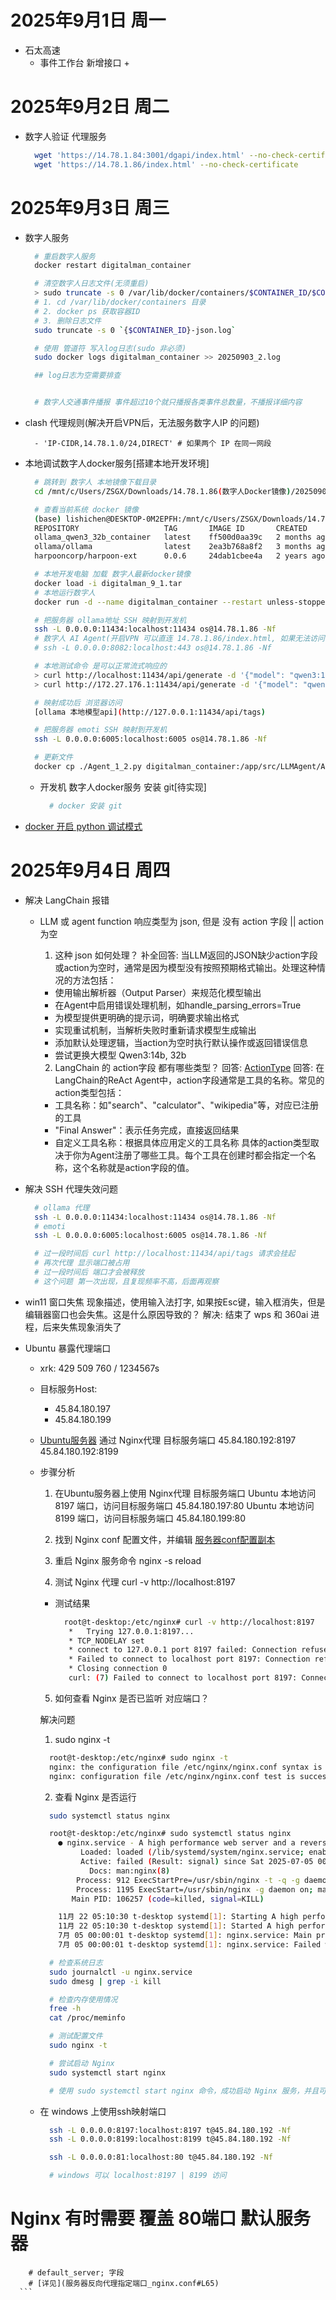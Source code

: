 <!--
 * @Description:
 * @Date: 2025-09-01 10:48:00
 * @LastEditTime: 2025-09-04 17:18:49
 * @FilePath: \blogSrc\source\_posts\工作学习日记\25年\9月\2025年9月工作日记.md
-->
# 2025年9月1日 周一
+ 石太高速
  + 事件工作台 新增接口
    +

# 2025年9月2日 周二
  + 数字人验证 代理服务
    ```bash
      wget 'https://14.78.1.84:3001/dgapi/index.html' --no-check-certificate
      wget 'https://14.78.1.86/index.html' --no-check-certificate
    ```

# 2025年9月3日 周三
  + 数字人服务
    ```bash
      # 重启数字人服务
      docker restart digitalman_container

      # 清空数字人日志文件(无须重启)
      > sudo truncate -s 0 /var/lib/docker/containers/$CONTAINER_ID/$CONTAINER_ID-json.log
      # 1. cd /var/lib/docker/containers 目录
      # 2. docker ps 获取容器ID
      # 3. 删除日志文件
      sudo truncate -s 0 `{$CONTAINER_ID}-json.log`

      # 使用 管道符 写入log日志(sudo 非必须)
      sudo docker logs digitalman_container >> 20250903_2.log

      ## log日志为空需要排查


      # 数字人交通事件播报 事件超过10个就只播报各类事件总数量，不播报详细内容
    ```

  + clash 代理规则(解决开启VPN后，无法服务数字人IP 的问题)
    ```
      - 'IP-CIDR,14.78.1.0/24,DIRECT' # 如果两个 IP 在同一网段
    ```

  + 本地调试数字人docker服务[搭建本地开发环境]
    ```bash
      # 跳转到 数字人 本地镜像下载目录
      cd /mnt/c/Users/ZSGX/Downloads/14.78.1.86(数字人Docker镜像)/202509020640

      # 查看当前系统 docker 镜像
      (base) lishichen@DESKTOP-0M2EPFH:/mnt/c/Users/ZSGX/Downloads/14.78.1.86(数字人Docker镜像)/202509020640$ docker images
      REPOSITORY                   TAG       IMAGE ID       CREATED        SIZE
      ollama_qwen3_32b_container   latest    ff500d0aa39c   2 months ago   45.1GB
      ollama/ollama                latest    2ea3b768a8f2   3 months ago   5.22GB
      harpooncorp/harpoon-ext      0.0.6     24dab1cbee4a   2 years ago    19.1MB

      # 本地开发电脑 加载 数字人最新docker镜像
      docker load -i digitalman_9_1.tar
      # 本地运行数字人
      docker run -d --name digitalman_container --restart unless-stopped -p 9880:9880 digitalman_9_1

      # 把服务器 ollama地址 SSH 映射到开发机
      ssh -L 0.0.0.0:11434:localhost:11434 os@14.78.1.86 -Nf
      # 数字人 AI Agent(开启VPN 可以直连 14.78.1.86/index.html, 如果无法访问, 考虑 [clash 代理规则 proxy配置])
      # ssh -L 0.0.0.0:8082:localhost:443 os@14.78.1.86 -Nf

      # 本地测试命令 是可以正常流式响应的
      > curl http://localhost:11434/api/generate -d '{"model": "qwen3:14b", "prompt": "你好，自我介绍"}'
      > curl http://172.27.176.1:11434/api/generate -d '{"model": "qwen3:14b", "prompt": "你好，自我介绍"}'

      # 映射成功后 浏览器访问
      [ollama 本地模型api](http://127.0.0.1:11434/api/tags)

      # 把服务器 emoti SSH 映射到开发机
      ssh -L 0.0.0.0:6005:localhost:6005 os@14.78.1.86 -Nf

      # 更新文件
      docker cp ./Agent_1_2.py digitalman_container:/app/src/LLMAgent/Agent_1_2.py
    ```

    + 开发机 数字人docker服务 安装 git[待实现]
      ```bash
        # docker 安装 git
      ```

  + [docker 开启 python 调试模式](<docker debug python.md>)

# 2025年9月4日 周四
  + 解决 LangChain 报错
    * LLM 或 agent function 响应类型为 json, 但是 没有 action 字段 || action 为空
      1. 这种 json 如何处理？
        补全回答: 当LLM返回的JSON缺少action字段或action为空时，通常是因为模型没有按照预期格式输出。处理这种情况的方法包括：
        - 使用输出解析器（Output Parser）来规范化模型输出
        - 在Agent中启用错误处理机制，如handle_parsing_errors=True
        - 为模型提供更明确的提示词，明确要求输出格式
        - 实现重试机制，当解析失败时重新请求模型生成输出
        - 添加默认处理逻辑，当action为空时执行默认操作或返回错误信息
        * 尝试更换大模型 Qwen3:14b, 32b

      2. LangChain 的 action字段 都有哪些类型？
        回答: [ActionType](https://github.com/langchain-ai/langchain/blob/master/libs/langchain-core/)
        回答: 在LangChain的ReAct Agent中，action字段通常是工具的名称。常见的action类型包括：
        - 工具名称：如"search"、"calculator"、"wikipedia"等，对应已注册的工具
        - "Final Answer"：表示任务完成，直接返回结果
        - 自定义工具名称：根据具体应用定义的工具名称
        具体的action类型取决于你为Agent注册了哪些工具。每个工具在创建时都会指定一个名称，这个名称就是action字段的值。

  + 解决 SSH 代理失效问题
    ```bash
      # ollama 代理
      ssh -L 0.0.0.0:11434:localhost:11434 os@14.78.1.86 -Nf
      # emoti
      ssh -L 0.0.0.0:6005:localhost:6005 os@14.78.1.86 -Nf

      # 过一段时间后 curl http://localhost:11434/api/tags 请求会挂起
      # 再次代理 显示端口被占用
      # 过一段时间后 端口才会被释放
      # 这个问题 第一次出现，且复现频率不高，后面再观察
    ```

  + win11 窗口失焦
    现象描述，使用输入法打字, 如果按Esc键，输入框消失，但是编辑器窗口也会失焦。这是什么原因导致的？
    解决:
      结束了 wps 和 360ai 进程，后来失焦现象消失了

  + Ubuntu 暴露代理端口
    + xrk: 429 509 760 / 1234567s

    + 目标服务Host:
      - 45.84.180.197
      - 45.84.180.199

    + [Ubuntu服务器](45.84.180.192) 通过 Nginx代理 目标服务端口
      45.84.180.192:8197
      45.84.180.192:8199

    + 步骤分析
      1. 在Ubuntu服务器上使用 Nginx代理 目标服务端口
        Ubuntu 本地访问 8197 端口，访问目标服务端口 45.84.180.197:80
        Ubuntu 本地访问 8199 端口，访问目标服务端口 45.84.180.199:80

      2. 找到 Nginx conf 配置文件，并编辑
        [服务器conf配置副本](服务器反向代理指定端口_nginx.conf)

      3. 重启 Nginx 服务命令
        nginx -s reload

      4. 测试 Nginx 代理
        curl -v http://localhost:8197

        + 测试结果
          ```bash
            root@t-desktop:/etc/nginx# curl -v http://localhost:8197
             *   Trying 127.0.0.1:8197...
             * TCP_NODELAY set
             * connect to 127.0.0.1 port 8197 failed: Connection refused
             * Failed to connect to localhost port 8197: Connection refused
             * Closing connection 0
             curl: (7) Failed to connect to localhost port 8197: Connection refused
          ```
      5. 如何查看 Nginx 是否已监听 对应端口？

      解决问题
      1. sudo nginx -t
        ```bash
          root@t-desktop:/etc/nginx# sudo nginx -t
          nginx: the configuration file /etc/nginx/nginx.conf syntax is ok
          nginx: configuration file /etc/nginx/nginx.conf test is successful
        ```

      2. 查看 Nginx 是否运行
        ```bash
          sudo systemctl status nginx

          root@t-desktop:/etc/nginx# sudo systemctl status nginx
            ● nginx.service - A high performance web server and a reverse proxy server
                 Loaded: loaded (/lib/systemd/system/nginx.service; enabled; vendor preset: enabled)
                 Active: failed (Result: signal) since Sat 2025-07-05 00:00:01 CST; 2 months 0 days ago
                   Docs: man:nginx(8)
                Process: 912 ExecStartPre=/usr/sbin/nginx -t -q -g daemon on; master_process on; (code=exited, status=0/SUCCESS)
                Process: 1195 ExecStart=/usr/sbin/nginx -g daemon on; master_process on; (code=exited, status=0/SUCCESS)
               Main PID: 106257 (code=killed, signal=KILL)

            11月 22 05:10:30 t-desktop systemd[1]: Starting A high performance web server and a reverse proxy server...
            11月 22 05:10:30 t-desktop systemd[1]: Started A high performance web server and a reverse proxy server.
            7月 05 00:00:01 t-desktop systemd[1]: nginx.service: Main process exited, code=killed, status=9/KILL
            7月 05 00:00:01 t-desktop systemd[1]: nginx.service: Failed with result 'signal'.

          # 检查系统日志
          sudo journalctl -u nginx.service
          sudo dmesg | grep -i kill

          # 检查内存使用情况
          free -h
          cat /proc/meminfo

          # 测试配置文件
          sudo nginx -t

          # 尝试启动 Nginx
          sudo systemctl start nginx

          # 使用 sudo systemctl start nginx 命令，成功启动 Nginx 服务，并且可以正常返回代理
        ```

    + 在 windows 上使用ssh映射端口
      ```bash
        ssh -L 0.0.0.0:8197:localhost:8197 t@45.84.180.192 -Nf
        ssh -L 0.0.0.0:8199:localhost:8199 t@45.84.180.192 -Nf

        ssh -L 0.0.0.0:81:localhost:80 t@45.84.180.192 -Nf

        # windows 可以 localhost:8197 | 8199 访问
# Nginx 有时需要 覆盖 80端口 默认服务器
        # default_server; 字段
        # [详见](服务器反向代理指定端口_nginx.conf#L65)
      ```
